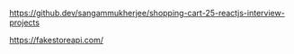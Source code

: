 https://github.dev/sangammukherjee/shopping-cart-25-reactjs-interview-projects

https://fakestoreapi.com/
